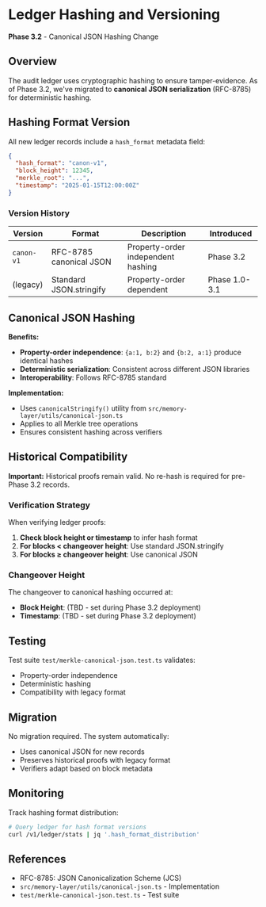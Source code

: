 # Ledger Hashing and Versioning

**Phase 3.2** - Canonical JSON Hashing Change

## Overview

The audit ledger uses cryptographic hashing to ensure tamper-evidence. As of Phase 3.2, we've migrated to **canonical JSON serialization** (RFC-8785) for deterministic hashing.

## Hashing Format Version

All new ledger records include a `hash_format` metadata field:

```json
{
  "hash_format": "canon-v1",
  "block_height": 12345,
  "merkle_root": "...",
  "timestamp": "2025-01-15T12:00:00Z"
}
```

### Version History

| Version | Format | Description | Introduced |
|---------|--------|-------------|------------|
| `canon-v1` | RFC-8785 canonical JSON | Property-order independent hashing | Phase 3.2 |
| (legacy) | Standard JSON.stringify | Property-order dependent | Phase 1.0-3.1 |

## Canonical JSON Hashing

**Benefits:**
- **Property-order independence**: `{a:1, b:2}` and `{b:2, a:1}` produce identical hashes
- **Deterministic serialization**: Consistent across different JSON libraries
- **Interoperability**: Follows RFC-8785 standard

**Implementation:**
- Uses `canonicalStringify()` utility from `src/memory-layer/utils/canonical-json.ts`
- Applies to all Merkle tree operations
- Ensures consistent hashing across verifiers

## Historical Compatibility

**Important:** Historical proofs remain valid. No re-hash is required for pre-Phase 3.2 records.

### Verification Strategy

When verifying ledger proofs:

1. **Check block height or timestamp** to infer hash format
2. **For blocks < changeover height**: Use standard JSON.stringify
3. **For blocks ≥ changeover height**: Use canonical JSON

### Changeover Height

The changeover to canonical hashing occurred at:
- **Block Height**: (TBD - set during Phase 3.2 deployment)
- **Timestamp**: (TBD - set during Phase 3.2 deployment)

## Testing

Test suite `test/merkle-canonical-json.test.ts` validates:
- Property-order independence
- Deterministic hashing
- Compatibility with legacy format

## Migration

No migration required. The system automatically:
- Uses canonical JSON for new records
- Preserves historical proofs with legacy format
- Verifiers adapt based on block metadata

## Monitoring

Track hashing format distribution:
```bash
# Query ledger for hash format versions
curl /v1/ledger/stats | jq '.hash_format_distribution'
```

## References

- RFC-8785: JSON Canonicalization Scheme (JCS)
- `src/memory-layer/utils/canonical-json.ts` - Implementation
- `test/merkle-canonical-json.test.ts` - Test suite
